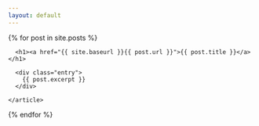 ```yaml
---
layout: default
---
```



<div class="posts">
  {% for post in site.posts %}
    <article class="post">

      <h1><a href="{{ site.baseurl }}{{ post.url }}">{{ post.title }}</a></h1>

      <div class="entry">
        {{ post.excerpt }}
      </div>
<!--
      <a href="{{ site.baseurl }}{{ post.url }}" class="read-more">Read More</a>
-->
    </article>
  {% endfor %}
</div>

